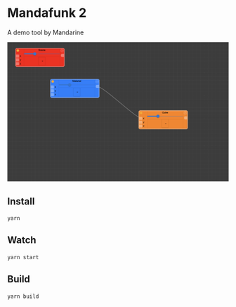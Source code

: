 # Mandafunk 2

A demo tool by Mandarine

![](docs/image.png)

## Install

```bash
yarn
```

## Watch

```bash
yarn start
```

## Build

```bash
yarn build
```
